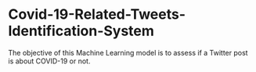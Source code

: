 # Covid-19-Related-Tweets-Identification-System
The objective of this Machine Learning model is to assess if a Twitter post is about COVID-19 or not.
